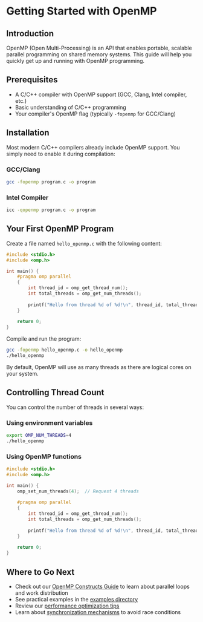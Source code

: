 # Getting Started with OpenMP

## Introduction

OpenMP (Open Multi-Processing) is an API that enables portable, scalable parallel programming on shared memory systems. This guide will help you quickly get up and running with OpenMP programming.

## Prerequisites

- A C/C++ compiler with OpenMP support (GCC, Clang, Intel compiler, etc.)
- Basic understanding of C/C++ programming
- Your compiler's OpenMP flag (typically `-fopenmp` for GCC/Clang)

## Installation

Most modern C/C++ compilers already include OpenMP support. You simply need to enable it during compilation:

### GCC/Clang
```bash
gcc -fopenmp program.c -o program
```

### Intel Compiler
```bash
icc -qopenmp program.c -o program
```

## Your First OpenMP Program

Create a file named `hello_openmp.c` with the following content:

```c
#include <stdio.h>
#include <omp.h>

int main() {
    #pragma omp parallel
    {
        int thread_id = omp_get_thread_num();
        int total_threads = omp_get_num_threads();
        
        printf("Hello from thread %d of %d!\n", thread_id, total_threads);
    }
    
    return 0;
}
```

Compile and run the program:

```bash
gcc -fopenmp hello_openmp.c -o hello_openmp
./hello_openmp
```

By default, OpenMP will use as many threads as there are logical cores on your system.

## Controlling Thread Count

You can control the number of threads in several ways:

### Using environment variables
```bash
export OMP_NUM_THREADS=4
./hello_openmp
```

### Using OpenMP functions
```c
#include <stdio.h>
#include <omp.h>

int main() {
    omp_set_num_threads(4);  // Request 4 threads
    
    #pragma omp parallel
    {
        int thread_id = omp_get_thread_num();
        int total_threads = omp_get_num_threads();
        
        printf("Hello from thread %d of %d!\n", thread_id, total_threads);
    }
    
    return 0;
}
```

## Where to Go Next

- Check out our [OpenMP Constructs Guide](./openmp_constructs.md) to learn about parallel loops and work distribution
- See practical examples in the [examples directory](../examples/)
- Review our [performance optimization tips](./performance_tips.md)
- Learn about [synchronization mechanisms](./synchronization.md) to avoid race conditions